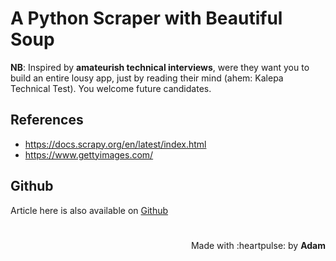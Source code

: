 # A Python Scraper with Beautiful Soup
 <!-- title: A Python Scraper with Beautiful Soup -->

**NB**: Inspired by **amateurish technical interviews**, were they want you to build an entire lousy app, just by reading their mind (ahem: Kalepa Technical Test). You welcome future candidates.

## References

- https://docs.scrapy.org/en/latest/index.html
- https://www.gettyimages.com/


## Github

Article here is also available on [Github](https://github.com/adamd1985/gettyimages-scraper)

#

<div align="right">Made with :heartpulse: by <b>Adam</b></div>
